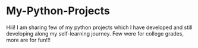 # My-Python-Projects
Hiii! I am sharing few of my python projects which I have developed and still developing along my self-learning journey.
Few were for college grades, more are for fun!!!


